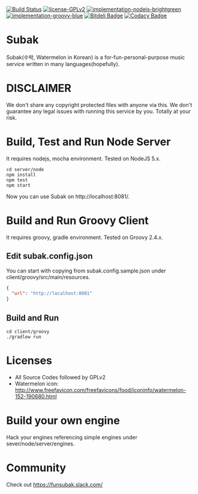 [![Build Status](https://travis-ci.org/yeoupooh/subak.svg?branch=master)](https://travis-ci.org/yeoupooh/subak)
[![license-GPLv2](https://img.shields.io/badge/license-GPLv2-blue.svg)](http://www.gnu.org/licenses/old-licenses/gpl-2.0.en.html)
[![implementation-nodejs-brightgreen](https://img.shields.io/badge/server-nodejs-brightgreen.svg)](https://nodejs.org/en/)
[![implementation-groovy-blue](https://img.shields.io/badge/client-groovy-blue.svg)](http://www.groovy-lang.org/)
[![Bitdeli Badge](https://d2weczhvl823v0.cloudfront.net/yeoupooh/subak/trend.png)](https://bitdeli.com/free "Bitdeli Badge")
[![Codacy Badge](https://api.codacy.com/project/badge/grade/2c7371984770499680a184a97058ccbd)](https://www.codacy.com/app/thomas-min-v1/subak)

# Subak
Subak(수박, Watermelon in Korean) is a for-fun-personal-purpose music service written in many languages(hopefully).


# DISCLAIMER
We don't share any copyright protected files with anyone via this.
We don't guarantee any legal issues with running this service by you. Totally at your risk.


# Build, Test and Run Node Server
It requires nodejs, mocha environment. Tested on NodeJS 5.x.

```
cd server/node
npm install
npm test
npm start
```

Now you can use Subak on http://localhost:8081/.

# Build and Run Groovy Client
It requires groovy, gradle environment. Tested on Groovy 2.4.x.

## Edit subak.config.json
You can start with copying from subak.config.sample.json under client/groovy/src/main/resources.
```json
{
  "url": "http://localhost:8081"
}
```

## Build and Run
```
cd client/groovy
./gradlew run
```

# Licenses
* All Source Codes followed by GPLv2
* Watermelon icon: http://www.freefavicon.com/freefavicons/food/iconinfo/watermelon-152-190680.html


# Build your own engine
Hack your engines referencing simple engines under sever/node/server/engines.


# Community
Check out https://funsubak.slack.com/

